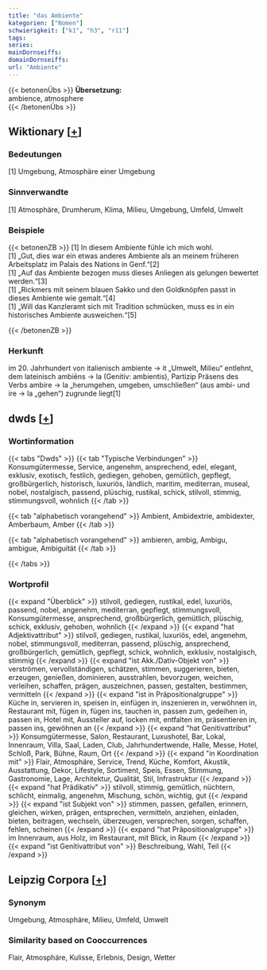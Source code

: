 ```yaml
---
title: "das Ambiente"
kategorien: ["Nomen"]
schwierigkeit: ["k1", "h3", "r11"]
tags:
series:
mainDornseiffs:
domainDornseiffs:
url: "Ambiente"
---
```


{{< betonenÜbs >}}
**Übersetzung:**  
ambience, atmosphere  
{{< /betonenÜbs >}}

## Wiktionary [[+](https://de.wiktionary.org/wiki/Ambiente)]

### Bedeutungen
[1] Umgebung, Atmosphäre einer Umgebung  

### Sinnverwandte
[1] Atmosphäre, Drumherum, Klima, Milieu, Umgebung, Umfeld, Umwelt  

### Beispiele
{{< betonenZB >}}
[1] In diesem Ambiente fühle ich mich wohl.  
[1] „Gut, dies war ein etwas anderes Ambiente als an meinem früheren Arbeitsplatz im Palais des Nations in Genf.“[2]  
[1] „Auf das Ambiente bezogen muss dieses Anliegen als gelungen bewertet werden.“[3]  
[1] „Rickmers mit seinem blauen Sakko und den Goldknöpfen passt in dieses Ambiente wie gemalt.“[4]  
[1] „Will das Kanzleramt sich mit Tradition schmücken, muss es in ein historisches Ambiente ausweichen.“[5]  

{{< /betonenZB >}}
### Herkunft
im 20. Jahrhundert von italienisch ambiente → it „Umwelt, Milieu“ entlehnt, dem lateinisch ambiēns → la (Genitiv: ambientis), Partizip Präsens des Verbs ambire → la „herumgehen, umgeben, umschließen“ (aus ambi- und ire → la „gehen“) zugrunde liegt[1]  



## dwds [[+](https://www.dwds.de/wb/Ambiente)]

### Wortinformation
{{< tabs "Dwds" >}}
{{< tab "Typische Verbindungen" >}}
Konsumgütermesse, Service, angenehm, ansprechend, edel, elegant, exklusiv, exotisch, festlich, gediegen, gehoben, gemütlich, gepflegt, großbürgerlich, historisch, luxuriös, ländlich, maritim, mediterran, museal, nobel, nostalgisch, passend, plüschig, rustikal, schick, stilvoll, stimmig, stimmungsvoll, wohnlich
{{< /tab >}}

{{< tab "alphabetisch vorangehend" >}}
Ambient, Ambidextrie, ambidexter, Amberbaum, Amber
{{< /tab >}}

{{< tab "alphabetisch vorangehend" >}}
ambieren, ambig, Ambigu, ambigue, Ambiguität
{{< /tab >}}

{{< /tabs >}}

### Wortprofil
{{< expand "Überblick" >}} stilvoll, gediegen, rustikal, edel, luxuriös, passend, nobel, angenehm, mediterran, gepflegt, stimmungsvoll, Konsumgütermesse, ansprechend, großbürgerlich, gemütlich, plüschig, schick, exklusiv, gehoben, wohnlich {{< /expand >}}
{{< expand "hat Adjektivattribut" >}} stilvoll, gediegen, rustikal, luxuriös, edel, angenehm, nobel, stimmungsvoll, mediterran, passend, plüschig, ansprechend, großbürgerlich, gemütlich, gepflegt, schick, wohnlich, exklusiv, nostalgisch, stimmig {{< /expand >}}
{{< expand "ist Akk./Dativ-Objekt von" >}} verströmen, vervollständigen, schätzen, stimmen, suggerieren, bieten, erzeugen, genießen, dominieren, ausstrahlen, bevorzugen, weichen, verleihen, schaffen, prägen, auszeichnen, passen, gestalten, bestimmen, vermitteln {{< /expand >}}
{{< expand "ist in Präpositionalgruppe" >}} Küche in, servieren in, speisen in, einfügen in, inszenieren in, verwöhnen in, Restaurant mit, fügen in, fügen ins, tauchen in, passen zum, gedeihen in, passen in, Hotel mit, Aussteller auf, locken mit, entfalten im, präsentieren in, passen ins, gewöhnen an {{< /expand >}}
{{< expand "hat Genitivattribut" >}} Konsumgütermesse, Salon, Restaurant, Luxushotel, Bar, Lokal, Innenraum, Villa, Saal, Laden, Club, Jahrhundertwende, Halle, Messe, Hotel, Schloß, Park, Bühne, Raum, Ort {{< /expand >}}
{{< expand "in Koordination mit" >}} Flair, Atmosphäre, Service, Trend, Küche, Komfort, Akustik, Ausstattung, Dekor, Lifestyle, Sortiment, Speis, Essen, Stimmung, Gastronomie, Lage, Architektur, Qualität, Stil, Infrastruktur {{< /expand >}}
{{< expand "hat Prädikativ" >}} stilvoll, stimmig, gemütlich, nüchtern, schlicht, einmalig, angenehm, Mischung, schön, wichtig, gut {{< /expand >}}
{{< expand "ist Subjekt von" >}} stimmen, passen, gefallen, erinnern, gleichen, wirken, prägen, entsprechen, vermitteln, anziehen, einladen, bieten, beitragen, wechseln, überzeugen, versprechen, sorgen, schaffen, fehlen, scheinen {{< /expand >}}
{{< expand "hat Präpositionalgruppe" >}} im Innenraum, aus Holz, im Restaurant, mit Blick, in Raum {{< /expand >}}
{{< expand "ist Genitivattribut von" >}} Beschreibung, Wahl, Teil {{< /expand >}}

## Leipzig Corpora [[+](https://corpora.uni-leipzig.de/en/res?word=Ambiente&corpusId=deu_newscrawl-public_2018)]


### Synonym
Umgebung, Atmosphäre, Milieu, Umfeld, Umwelt


### Similarity based on Cooccurrences
Flair, Atmosphäre, Kulisse, Erlebnis, Design, Wetter

